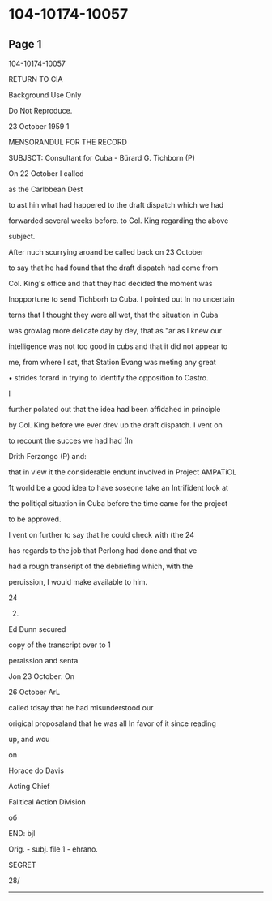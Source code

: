 # 104-10174-10057

## Page 1

104-10174-10057

RETURN TO CIA

Background Use Only

Do Not Reproduce.

23 October 1959 1

MENSORANDUL FOR THE RECORD

SUBJSCT: Consultant for Cuba - Bürard G. Tichborn (P)

On 22 October I called

as the Carlbbean Dest

to ast hin what had happered to the draft dispatch which we had

forwarded several weeks before. to Col. King regarding the above

subject.

After nuch scurrying aroand be called back on 23 October

to say that he had found that the draft dispatch had come from

Col. King's office and that they had decided the moment was

Inopportune to send Tichborh to Cuba. I pointed out In no uncertain

terns that I thought they were all wet, that the situation in Cuba

was growlag more delicate day by dey, that as "ar as I knew our

intelligence was not too good in cubs and that it did not appear to

me, from where I sat, that Station Evang was meting any great

• strides forard in trying to Identify the opposition to Castro.

I

further polated out that the idea had been affidahed in principle

by Col. King before we ever drev up the draft dispatch. I vent on

to recount the succes we had had (In

Drith Ferzongo (P) and:

that in view it the considerable endunt involved in Project AMPATiOL

1t world be a good idea to have soseone take an Intrifident look at

the politiçal situation in Cuba before the time came for the project

to be approved.

I vent on further to say that he could check with (the 24

has regards to the job that Perlong had done and that ve

had a rough transeript of the debriefing which, with the

peruission, I would make available to him.

24

2.

Ed Dunn secured

copy of the transcript over to 1

peraission and senta

Jon 23 October: On

26 October ArL

called tdsay that he had misunderstood our

origical proposaland that he was all In favor of it since reading

up, and wou

on

Horace do Davis

Acting Chief

Falitical Action Division

об

END: bjl

Orig. - subj. file 1 - ehrano.

SEGRET

28/

---

